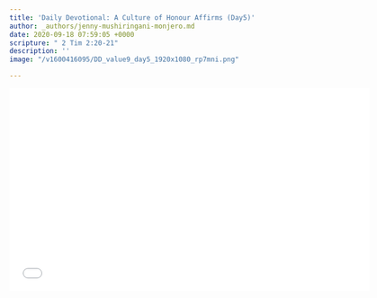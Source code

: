 ```yaml
---
title: 'Daily Devotional: A Culture of Honour Affirms (Day5)'
author: _authors/jenny-mushiringani-monjero.md
date: 2020-09-18 07:59:05 +0000
scripture: " 2 Tim 2:20-21"
description: ''
image: "/v1600416095/DD_value9_day5_1920x1080_rp7mni.png"

---
```

<iframe src="[https://player.vimeo.com/video/458879667](https://player.vimeo.com/video/458879667 "https://player.vimeo.com/video/458879667")" width="640" height="360" frameborder="0" allow="autoplay; fullscreen" allowfullscreen></iframe>